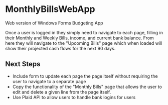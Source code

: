 # MonthlyBillsWebApp
Web version of Windows Forms Budgeting App

Once a user is logged in they simply need to navigate to each page, filling in their Monthly and Weekly Bills, income, and current bank balance. 
From here they will navigate to the "Upcoming Bills" page which when loaded will show their projected cash flows for the next 90 days.

## Next Steps

* Include form to update each page the page itself without requiring the user to navigate to a separate page
* Copy the functionality of the "Monthly Bills" page that allows the user to edit and delete a given line from the page itself.
* Use Plaid API to allow users to handle bank logins for users 
